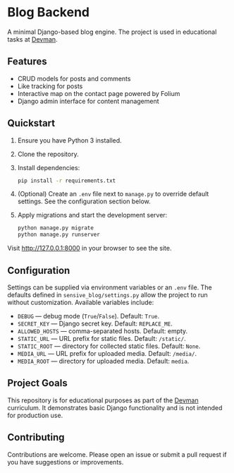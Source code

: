 # Blog Backend

A minimal Django-based blog engine. The project is used in educational tasks at [Devman](https://dvmn.org).

## Features

- CRUD models for posts and comments
- Like tracking for posts
- Interactive map on the contact page powered by Folium
- Django admin interface for content management

## Quickstart

1. Ensure you have Python 3 installed.
2. Clone the repository.
3. Install dependencies:

   ```bash
   pip install -r requirements.txt
   ```

4. (Optional) Create an `.env` file next to `manage.py` to override default settings. See the configuration section below.
5. Apply migrations and start the development server:

   ```bash
   python manage.py migrate
   python manage.py runserver
   ```

Visit <http://127.0.0.1:8000> in your browser to see the site.

## Configuration

Settings can be supplied via environment variables or an `.env` file. The defaults defined in `sensive_blog/settings.py` allow the project to run without customization. Available variables include:

- `DEBUG` — debug mode (`True`/`False`). Default: `True`.
- `SECRET_KEY` — Django secret key. Default: `REPLACE_ME`.
- `ALLOWED_HOSTS` — comma-separated hosts. Default: empty.
- `STATIC_URL` — URL prefix for static files. Default: `/static/`.
- `STATIC_ROOT` — directory for collected static files. Default: `None`.
- `MEDIA_URL` — URL prefix for uploaded media. Default: `/media/`.
- `MEDIA_ROOT` — directory for uploaded media. Default: `media`.

## Project Goals

This repository is for educational purposes as part of the [Devman](https://dvmn.org) curriculum. It demonstrates basic Django functionality and is not intended for production use.

## Contributing

Contributions are welcome. Please open an issue or submit a pull request if you have suggestions or improvements.
